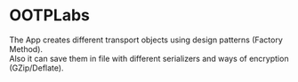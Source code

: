 # OOTPLabs
The App creates different transport objects using design patterns (Factory Method).  
Also it can save them in file with different serializers and ways of encryption (GZip/Deflate).
